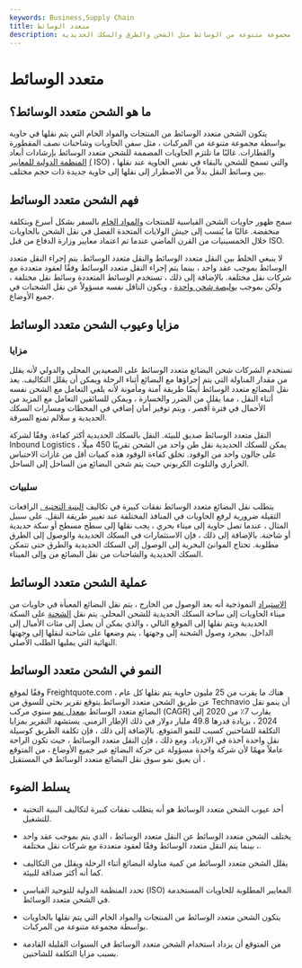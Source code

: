 ```yaml
---
keywords: Business,Supply Chain
title: متعدد الوسائط
description: الشحن متعدد الوسائط عبارة عن منتجات معبأة في حاويات ومواد خام يتم نقلها بواسطة مجموعة متنوعة من الوسائط مثل الشحن والطرق والسكك الحديدية.
---
```


# متعدد الوسائط
## ما هو الشحن متعدد الوسائط؟

يتكون الشحن متعدد الوسائط من المنتجات والمواد الخام التي يتم نقلها في حاوية بواسطة مجموعة متنوعة من المركبات ، مثل سفن الحاويات وشاحنات نصف المقطورة والقطارات. غالبًا ما تلتزم الحاويات المصممة للشحن متعدد الوسائط بإرشادات أبعاد [المنظمة الدولية للمعايير](/international-organization-for-standardization-iso) [(](/international-organization-for-standardization-iso) ISO) ، والتي تسمح للشحن بالبقاء في نفس الحاوية عند نقلها بين وسائط النقل بدلاً من الاضطرار إلى نقلها إلى حاوية جديدة ذات حجم مختلف.

## فهم الشحن متعدد الوسائط

سمح ظهور حاويات الشحن القياسية للمنتجات [والمواد الخام](/rawmaterials) بالسفر بشكل أسرع وبتكلفة منخفضة. غالبًا ما يُنسب إلى جيش الولايات المتحدة الفضل في نقل الشحن بالحاويات خلال الخمسينيات من القرن الماضي عندما تم اعتماد معايير وزارة الدفاع من قبل ISO.

لا ينبغي الخلط بين النقل متعدد الوسائط والنقل متعدد الوسائط. يتم إجراء النقل متعدد الوسائط بموجب عقد واحد ، بينما يتم إجراء النقل متعدد الوسائط وفقًا لعقود متعددة مع شركات نقل مختلفة. بالإضافة إلى ذلك ، تستخدم الوسائط المتعددة وسائط نقل مختلفة ، ولكن بموجب [بوليصة شحن واحدة](/billoflading) ، ويكون الناقل نفسه مسؤولاً عن نقل الشحنات في جميع الأوضاع.

## مزايا وعيوب الشحن متعدد الوسائط

### مزايا

تستخدم الشركات شحن البضائع متعدد الوسائط على الصعيدين المحلي والدولي لأنه يقلل من مقدار المناولة التي يتم إجراؤها مع البضائع أثناء الرحلة ويمكن أن يقلل التكاليف. يعد نقل البضائع متعدد الوسائط أيضًا طريقة آمنة ومأمونة لأنه يلغي التعامل مع الشحن نفسه أثناء النقل ، مما يقلل من الضرر والخسارة ، ويمكن للسائقين التعامل مع المزيد من الأحمال في فترة أقصر ، ويتم توفير أمان إضافي في المحطات ومسارات السكك الحديدية و سلالم تمنع السرقة.

النقل متعدد الوسائط صديق للبيئة. النقل بالسكك الحديدية أكثر كفاءة. وفقًا لشركة Inbound Logistics ، يمكن للسكك الحديدية نقل طن واحد من الشحن تقريبًا 450 ميلًا على جالون واحد من الوقود. تخلق كفاءة الوقود هذه كميات أقل من غازات الاحتباس الحراري والتلوث الكربوني حيث يتم شحن البضائع من الساحل إلى الساحل.

### سلبيات

يتطلب نقل البضائع متعدد الوسائط نفقات كبيرة في تكاليف [البنية التحتية .](/infrastructure) الرافعات الثقيلة ضرورية لرفع الحاويات في المنافذ المختلفة عند تغيير طريقة النقل. على سبيل المثال ، عندما تصل حاوية إلى ميناء بحري ، يجب نقلها إلى سطح مسطح أو سكة حديدية أو شاحنة. بالإضافة إلى ذلك ، فإن الاستثمارات في السكك الحديدية والوصول إلى الطرق مطلوبة. تحتاج الموانئ البحرية إلى الوصول إلى السكك الحديدية والطرق حتى تتمكن السكك الحديدية والشاحنات من نقل البضائع من وإلى الميناء.

## عملية الشحن متعدد الوسائط

[الاستيراد](/import) النموذجية أنه بعد الوصول من الخارج ، يتم نقل البضائع المعبأة في حاويات من ميناء الحاويات إلى ساحة السكك الحديدية للشحن المحلي. يتم نقل [الشحنة](/cfr) على السكة الحديدية ويتم نقلها إلى الموقع التالي ، والذي يمكن أن يصل إلى مئات الأميال إلى الداخل. بمجرد وصول الشحنة إلى وجهتها ، يتم وضعها على شاحنة لنقلها إلى وجهتها النهائية التي يمليها الطلب الأصلي.

## النمو في الشحن متعدد الوسائط

وفقًا لموقع Freightquote.com ، هناك ما يقرب من 25 مليون حاوية يتم نقلها كل عام عن طريق الشحن متعدد الوسائط.يتوقع تقرير بحثي للسوق من Technavio أن ينمو نقل البضائع متعدد الوسائط [بمعدل نمو](/cagr) سنوي مركب (CAGR) يقارب 7٪ من 2020 إلى 2024 ، بزيادة قدرها 49.8 مليار دولار في ذلك الإطار الزمني. يستشهد التقرير بمزايا التكلفة للشاحنين كسبب للنمو المتوقع. بالإضافة إلى ذلك ، فإن تكلفة الطريق كوسيلة نقل واحدة آخذة في الازدياد. ومع ذلك ، فإن النقل متعدد الوسائط ، حيث تكون الراحة عاملاً مهمًا لأن شركة واحدة مسؤولة عن حركة البضائع عبر جميع الأوضاع ، من المتوقع أن يعيق نمو سوق نقل البضائع متعدد الوسائط في المستقبل .

## يسلط الضوء

- أحد عيوب الشحن متعدد الوسائط هو أنه يتطلب نفقات كبيرة لتكاليف البنية التحتية للتشغيل.

- يختلف الشحن متعدد الوسائط عن النقل متعدد الوسائط ، الذي يتم بموجب عقد واحد ، بينما يتم النقل متعدد الوسائط وفقًا لعقود متعددة مع شركات نقل مختلفة.

- يقلل الشحن متعدد الوسائط من كمية مناولة البضائع أثناء الرحلة ويقلل من التكاليف كما أنه أكثر صداقة للبيئة.

- تحدد المنظمة الدولية للتوحيد القياسي (ISO) المعايير المطلوبة للحاويات المستخدمة في الشحن متعدد الوسائط.

- يتكون الشحن متعدد الوسائط من المنتجات والمواد الخام التي يتم نقلها بالحاويات بواسطة مجموعة متنوعة من المركبات.

- من المتوقع أن يزداد استخدام الشحن متعدد الوسائط في السنوات القليلة القادمة بسبب مزايا التكلفة للشاحنين.

